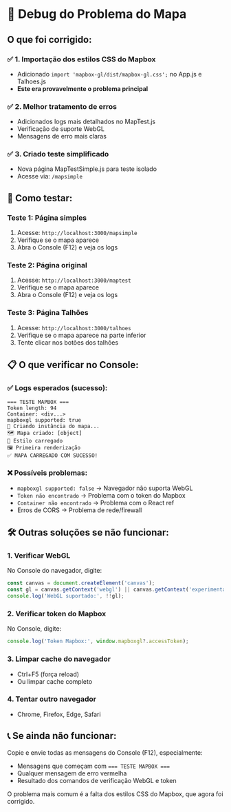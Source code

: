 # 🔧 Debug do Problema do Mapa

## O que foi corrigido:

### ✅ 1. Importação dos estilos CSS do Mapbox
- Adicionado `import 'mapbox-gl/dist/mapbox-gl.css';` no App.js e Talhoes.js
- **Este era provavelmente o problema principal**

### ✅ 2. Melhor tratamento de erros
- Adicionados logs mais detalhados no MapTest.js
- Verificação de suporte WebGL
- Mensagens de erro mais claras

### ✅ 3. Criado teste simplificado
- Nova página MapTestSimple.js para teste isolado
- Acesse via: `/mapsimple`

## 🧪 Como testar:

### Teste 1: Página simples
1. Acesse: `http://localhost:3000/mapsimple`
2. Verifique se o mapa aparece
3. Abra o Console (F12) e veja os logs

### Teste 2: Página original  
1. Acesse: `http://localhost:3000/maptest`
2. Verifique se o mapa aparece
3. Abra o Console (F12) e veja os logs

### Teste 3: Página Talhões
1. Acesse: `http://localhost:3000/talhoes`
2. Verifique se o mapa aparece na parte inferior
3. Tente clicar nos botões dos talhões

## 📋 O que verificar no Console:

### ✅ Logs esperados (sucesso):
```
=== TESTE MAPBOX ===
Token length: 94
Container: <div...>
mapboxgl supported: true
🔄 Criando instância do mapa...
🗺️ Mapa criado: [object]
🎨 Estilo carregado
🖼️ Primeira renderização
✅ MAPA CARREGADO COM SUCESSO!
```

### ❌ Possíveis problemas:
- `mapboxgl supported: false` → Navegador não suporta WebGL
- `Token não encontrado` → Problema com o token do Mapbox
- `Container não encontrado` → Problema com o React ref
- Erros de CORS → Problema de rede/firewall

## 🛠️ Outras soluções se não funcionar:

### 1. Verificar WebGL
No Console do navegador, digite:
```javascript
const canvas = document.createElement('canvas');
const gl = canvas.getContext('webgl') || canvas.getContext('experimental-webgl');
console.log('WebGL suportado:', !!gl);
```

### 2. Verificar token do Mapbox
No Console, digite:
```javascript
console.log('Token Mapbox:', window.mapboxgl?.accessToken);
```

### 3. Limpar cache do navegador
- Ctrl+F5 (força reload)
- Ou limpar cache completo

### 4. Tentar outro navegador
- Chrome, Firefox, Edge, Safari

## 📞 Se ainda não funcionar:

Copie e envie todas as mensagens do Console (F12), especialmente:
- Mensagens que começam com `=== TESTE MAPBOX ===`
- Qualquer mensagem de erro vermelha
- Resultado dos comandos de verificação WebGL e token

O problema mais comum é a falta dos estilos CSS do Mapbox, que agora foi corrigido.

